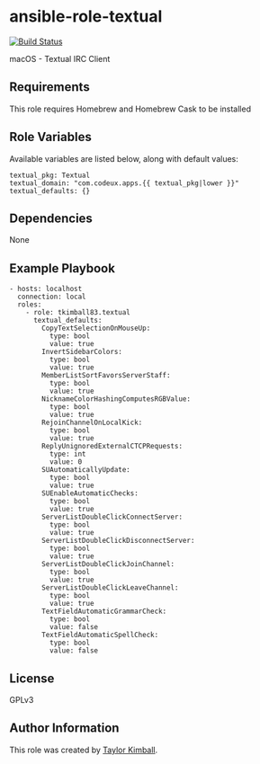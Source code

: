 # ansible-role-textual

[![Build Status](https://travis-ci.org/tkimball83/ansible-role-textual.svg?branch=master)](https://travis-ci.org/tkimball83/ansible-role-textual)

macOS - Textual IRC Client

## Requirements

This role requires Homebrew and Homebrew Cask to be installed

## Role Variables

Available variables are listed below, along with default values:

    textual_pkg: Textual
    textual_domain: "com.codeux.apps.{{ textual_pkg|lower }}"
    textual_defaults: {}

## Dependencies

None

## Example Playbook

    - hosts: localhost
      connection: local
      roles:
        - role: tkimball83.textual
          textual_defaults:
            CopyTextSelectionOnMouseUp:
              type: bool
              value: true
            InvertSidebarColors:
              type: bool
              value: true
            MemberListSortFavorsServerStaff:
              type: bool
              value: true
            NicknameColorHashingComputesRGBValue:
              type: bool
              value: true
            RejoinChannelOnLocalKick:
              type: bool
              value: true
            ReplyUnignoredExternalCTCPRequests:
              type: int
              value: 0
            SUAutomaticallyUpdate:
              type: bool
              value: true
            SUEnableAutomaticChecks:
              type: bool
              value: true
            ServerListDoubleClickConnectServer:
              type: bool
              value: true
            ServerListDoubleClickDisconnectServer:
              type: bool
              value: true
            ServerListDoubleClickJoinChannel:
              type: bool
              value: true
            ServerListDoubleClickLeaveChannel:
              type: bool
              value: true
            TextFieldAutomaticGrammarCheck:
              type: bool
              value: false
            TextFieldAutomaticSpellCheck:
              type: bool
              value: false

## License

GPLv3

## Author Information

This role was created by [Taylor Kimball](http://www.linuxhq.org).
